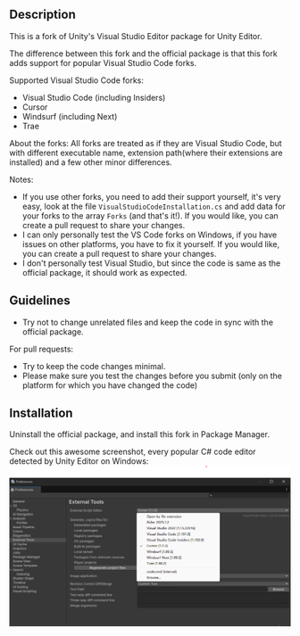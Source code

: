## Description
This is a fork of Unity's Visual Studio Editor package for Unity Editor.

The difference between this fork and the official package is that this fork adds support for popular Visual Studio Code forks.

Supported Visual Studio Code forks:
- Visual Studio Code (including Insiders)
- Cursor
- Windsurf (including Next)
- Trae

About the forks:
All forks are treated as if they are Visual Studio Code, but with different executable name, extension path(where their extensions are installed) and a few other minor differences.

Notes:
- If you use other forks, you need to add their support yourself, it's very easy, look at the file `VisualStudioCodeInstallation.cs` and add data for your forks to the array `Forks` (and that's it!). If you would like, you can create a pull request to share your changes.
- I can only personally test the VS Code forks on Windows, if you have issues on other platforms, you have to fix it yourself. If you would like, you can create a pull request to share your changes.
- I don't personally test Visual Studio, but since the code is same as the official package, it should work as expected.

## Guidelines
- Try not to change unrelated files and keep the code in sync with the official package.

For pull requests:
- Try to keep the code changes minimal.
- Please make sure you test the changes before you submit (only on the platform for which you have changed the code)

## Installation
Uninstall the official package, and install this fork in Package Manager.

Check out this awesome screenshot, every popular C# code editor detected by Unity Editor on Windows:
![image](Images/Unity%20Editor%20External%20Script%20Editor%20Detection.png)